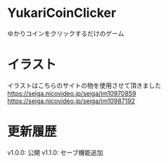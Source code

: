 # YukariCoinClicker
ゆかりコインをクリックするだけのゲーム
# イラスト
イラストはこちらのサイトの物を使用させて頂きました
https://seiga.nicovideo.jp/seiga/im10970859
https://seiga.nicovideo.jp/seiga/im10987192
# 更新履歴
v1.0.0: 公開
v1.1.0: セーブ機能追加